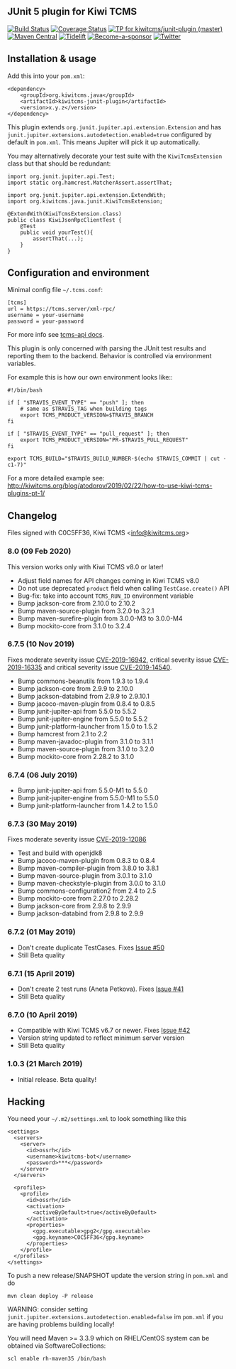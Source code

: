 JUnit 5 plugin for Kiwi TCMS
----------------------------

[![Build Status](https://travis-ci.org/kiwitcms/junit-plugin.svg?branch=master)](https://travis-ci.org/kiwitcms/junit-plugin)
[![Coverage Status](https://coveralls.io/repos/github/kiwitcms/junit-plugin/badge.svg)](https://coveralls.io/github/kiwitcms/junit-plugin)
[![TP for kiwitcms/junit-plugin (master)](https://img.shields.io/badge/kiwi%20tcms-results-9ab451.svg)](https://tcms.kiwitcms.org/plan/25/)
[![Maven Central](https://img.shields.io/maven-central/v/org.kiwitcms.java/kiwitcms-junit-plugin.svg?label=Maven%20Central)](https://search.maven.org/search?q=g:%22org.kiwitcms.java%22%20AND%20a:%22kiwitcms-junit-plugin%22)
[![Tidelift](https://tidelift.com/badges/package/pypi/kiwitcms)](https://tidelift.com/subscription/pkg/pypi-kiwitcms?utm_source=pypi-kiwitcms&utm_medium=github&utm_campaign=junit-plugin)
[![Become-a-sponsor](https://opencollective.com/kiwitcms/tiers/sponsor/badge.svg?label=sponsors&color=brightgreen)](https://opencollective.com/kiwitcms#contributors)
[![Twitter](https://img.shields.io/twitter/follow/KiwiTCMS.svg)](https://twitter.com/KiwiTCMS)

## Installation & usage

Add this into your `pom.xml`:

    <dependency>
        <groupId>org.kiwitcms.java</groupId>
        <artifactId>kiwitcms-junit-plugin</artifactId>
        <version>x.y.z</version>
    </dependency>


This plugin extends `org.junit.jupiter.api.extension.Extension` and has
`junit.jupiter.extensions.autodetection.enabled=true` configured by default in
`pom.xml`. This means Jupiter will pick it up automatically.

You may alternatively decorate your test suite with the `KiwiTcmsExtension` class
but that should be redundant:

    import org.junit.jupiter.api.Test;
    import static org.hamcrest.MatcherAssert.assertThat;
    
    import org.junit.jupiter.api.extension.ExtendWith;
    import org.kiwitcms.java.junit.KiwiTcmsExtension;
    
    @ExtendWith(KiwiTcmsExtension.class)
    public class KiwiJsonRpcClientTest {
        @Test
        public void yourTest(){
            assertThat(...);
        }
    }


## Configuration and environment

Minimal config file `~/.tcms.conf`:

    [tcms]
    url = https://tcms.server/xml-rpc/
    username = your-username
    password = your-password


For more info see [tcms-api docs](https://tcms-api.readthedocs.io).

This plugin is only concerned with parsing the JUnit test results and reporting
them to the backend. Behavior is controlled via environment variables.

For example this is how our own environment looks like::

    #!/bin/bash
    
    if [ "$TRAVIS_EVENT_TYPE" == "push" ]; then
        # same as $TRAVIS_TAG when building tags
        export TCMS_PRODUCT_VERSION=$TRAVIS_BRANCH
    fi
    
    if [ "$TRAVIS_EVENT_TYPE" == "pull_request" ]; then
        export TCMS_PRODUCT_VERSION="PR-$TRAVIS_PULL_REQUEST"
    fi
    
    export TCMS_BUILD="$TRAVIS_BUILD_NUMBER-$(echo $TRAVIS_COMMIT | cut -c1-7)"

For a more detailed example see:
http://kiwitcms.org/blog/atodorov/2019/02/22/how-to-use-kiwi-tcms-plugins-pt-1/


## Changelog

Files signed with C0C5FF36, Kiwi TCMS &lt;info@kiwitcms.org&gt;


### 8.0 (09 Feb 2020)

This version works only with Kiwi TCMS v8.0 or later!

- Adjust field names for API changes coming in Kiwi TCMS v8.0
- Do not use deprecated `product` field when calling `TestCase.create()` API
- Bug-fix: take into account `TCMS_RUN_ID` environment variable
- Bump jackson-core from 2.10.0 to 2.10.2
- Bump maven-source-plugin from 3.2.0 to 3.2.1
- Bump maven-surefire-plugin from 3.0.0-M3 to 3.0.0-M4
- Bump mockito-core from 3.1.0 to 3.2.4


### 6.7.5 (10 Nov 2019)

Fixes moderate severity issue
[CVE-2019-16942](https://github.com/advisories/GHSA-mx7p-6679-8g3q),
critical severity issue
[CVE-2019-16335](https://github.com/advisories/GHSA-85cw-hj65-qqv9)
and critical severity issue
[CVE-2019-14540](https://github.com/advisories/GHSA-h822-r4r5-v8jg).

- Bump commons-beanutils from 1.9.3 to 1.9.4
- Bump jackson-core from 2.9.9 to 2.10.0
- Bump jackson-databind from 2.9.9 to 2.9.10.1
- Bump jacoco-maven-plugin from 0.8.4 to 0.8.5
- Bump junit-jupiter-api from 5.5.0 to 5.5.2
- Bump junit-jupiter-engine from 5.5.0 to 5.5.2
- Bump junit-platform-launcher from 1.5.0 to 1.5.2
- Bump hamcrest from 2.1 to 2.2
- Bump maven-javadoc-plugin from 3.1.0 to 3.1.1
- Bump maven-source-plugin from 3.1.0 to 3.2.0
- Bump mockito-core from 2.28.2 to 3.1.0


### 6.7.4 (06 July 2019)

- Bump junit-jupiter-api from 5.5.0-M1 to 5.5.0
- Bump junit-jupiter-engine from 5.5.0-M1 to 5.5.0
- Bump junit-platform-launcher from 1.4.2 to 1.5.0


### 6.7.3 (30 May 2019)

Fixes moderate severity issue
[CVE-2019-12086](https://nvd.nist.gov/vuln/detail/CVE-2019-12086)

- Test and build with openjdk8
- Bump jacoco-maven-plugin from 0.8.3 to 0.8.4
- Bump maven-compiler-plugin from 3.8.0 to 3.8.1
- Bump maven-source-plugin from 3.0.1 to 3.1.0
- Bump maven-checkstyle-plugin from 3.0.0 to 3.1.0
- Bump commons-configuration2 from 2.4 to 2.5
- Bump mockito-core from 2.27.0 to 2.28.2
- Bump jackson-core from 2.9.8 to 2.9.9
- Bump jackson-databind from 2.9.8 to 2.9.9


### 6.7.2 (01 May 2019)

- Don't create duplicate TestCases. Fixes
  [Issue #50](https://github.com/kiwitcms/junit-plugin/issues/50)
- Still Beta quality

### 6.7.1 (15 April 2019)

- Don't create 2 test runs (Aneta Petkova). Fixes
  [Issue #41](https://github.com/kiwitcms/junit-plugin/issues/41)
- Still Beta quality

### 6.7.0 (10 April 2019)

- Compatible with Kiwi TCMS v6.7 or newer. Fixes
  [Issue #42](https://github.com/kiwitcms/junit-plugin/issues/42)
- Version string updated to reflect minimum server version
- Still Beta quality

### 1.0.3 (21 March 2019)

- Initial release. Beta quality!


## Hacking

You need your `~/.m2/settings.xml` to look something like this

    <settings>
      <servers>
        <server>
          <id>ossrh</id>
          <username>kiwitcms-bot</username>
          <password>***</password>
        </server>
      </servers>
    
      <profiles>
        <profile>
          <id>ossrh</id>
          <activation>
            <activeByDefault>true</activeByDefault>
          </activation>
          <properties>
            <gpg.executable>gpg2</gpg.executable>
            <gpg.keyname>C0C5FF36</gpg.keyname>
          </properties>
        </profile>
      </profiles>
    </settings>

To push a new release/SNAPSHOT update the version string in `pom.xml` and do

    mvn clean deploy -P release

WARNING: consider setting `junit.jupiter.extensions.autodetection.enabled=false`
im `pom.xml` if you are having problems building locally!

You will need Maven >= 3.3.9 which on RHEL/CentOS system can be obtained via
SoftwareCollections:

    scl enable rh-maven35 /bin/bash
